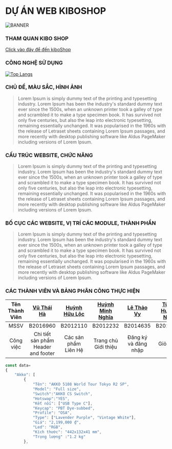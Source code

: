 # DỰ ÁN WEB KIBOSHOP
![BANNER](https://dusthuynh.github.io/kiboShop/media/icon_logo/icon_kibo1.png)
### THAM QUAN KIBO SHOP
[Click vào đây để đến kiboShop](https://dusthuynh.github.io/kiboShop/)

### CÔNG NGHỆ SỬ DỤNG
[![Top Langs](https://github-readme-stats.vercel.app/api/top-langs/?username=Dusthuynh&langs_count=8)](https://github.com/Dusthuynh/kiboShop)
### CHỦ ĐỀ, MÀU SẮC, HÌNH ẢNH
>Lorem Ipsum is simply dummy text of the printing and typesetting industry. Lorem Ipsum has been the industry's standard dummy text ever since the 1500s, when an unknown printer took a galley of type and scrambled it to make a type specimen book. It has survived not only five centuries, but also the leap into electronic typesetting, remaining essentially unchanged. It was popularised in the 1960s with the release of Letraset sheets containing Lorem Ipsum passages, and more recently with desktop publishing software like Aldus PageMaker including versions of Lorem Ipsum.
### CẤU TRÚC WEBSITE, CHỨC NĂNG
>Lorem Ipsum is simply dummy text of the printing and typesetting industry. Lorem Ipsum has been the industry's standard dummy text ever since the 1500s, when an unknown printer took a galley of type and scrambled it to make a type specimen book. It has survived not only five centuries, but also the leap into electronic typesetting, remaining essentially unchanged. It was popularised in the 1960s with the release of Letraset sheets containing Lorem Ipsum passages, and more recently with desktop publishing software like Aldus PageMaker including versions of Lorem Ipsum.
### BỐ CỤC CÁC WEBSITE, VỊ TRÍ CÁC MODULE, THÀNH PHẦN
>Lorem Ipsum is simply dummy text of the printing and typesetting industry. Lorem Ipsum has been the industry's standard dummy text ever since the 1500s, when an unknown printer took a galley of type and scrambled it to make a type specimen book. It has survived not only five centuries, but also the leap into electronic typesetting, remaining essentially unchanged. It was popularised in the 1960s with the release of Letraset sheets containing Lorem Ipsum passages, and more recently with desktop publishing software like Aldus PageMaker including versions of Lorem Ipsum.
### CÁC THÀNH VIÊN VÀ BẢNG PHÂN CÔNG THỰC HIỆN
| Tên Thành Viên | [Vũ Thái Hà](https://github.com/ThaiHa279) | [Huỳnh Hữu Lộc](https://github.com/huynhhuuloc129) | [Huỳnh Minh Nghĩa](https://github.com/Dusthuynh) | [Lê Thảo Vy](https://github.com/lethaowe) | [Từ Lê Huỳnh Nhật](https://github.com/Tarykege) | 
| :---: | :---: | :---: | :---: | :---: | :---: | 
| MSSV | B2016960 | B2012110 | B2012232 | B2014635 | B2012238 | 
| Công việc | Chi tiết sản phẩm <br/> Header and footer | Các sản phẩm <br/> Liên Hệ  | Trang chủ <br/> Giới thiệu | Đăng ký và đăng nhập | Giỏ hàng |


```javascript
const data=
{
	"Akko": [
		{
			"Tên": "AKKO 5108 World Tour Tokyo R2 SP",
			"Model": "Full size",
			"Switch":"AKKO CS Switch",
			"Hotswap":"YES",
			"Kết nối": ["USB Type C"],
			"Keycap": "PBT Dye-subbed",
			"Profile": "OSA",
			"Type": ["Lavender Purple", "Vintage White"],
			"Giá": "2,199,000 ₫",
			"Led": "RGB",
			"Kích thước": "442x132x41 mm",
			"Trọng lượng" :"1.2 kg"
		},
```
